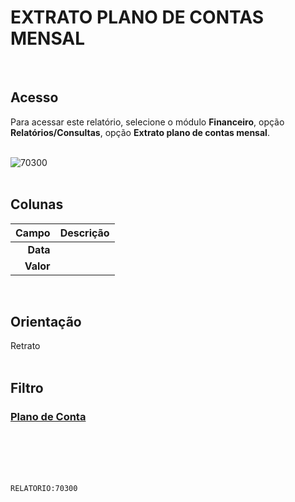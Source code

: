 # EXTRATO PLANO DE CONTAS MENSAL
<br>

## Acesso
Para acessar este relatório, selecione o módulo **Financeiro**, opção **Relatórios/Consultas**, opção **Extrato plano de contas mensal**.
<br>
<br>

![70300](https://raw.githubusercontent.com/netforcews/docs-erp/master/relatorios/imagens/70300.png)
<br>
<br>

## Colunas
Campo | Descrição
--:|---
**Data** | 
**Valor** | 
<br>

## Orientação
Retrato   
<br>

## Filtro
### [Plano de Conta](/geral/rel-contabilconta.md)
<br>
<br>
<br>
<br>

```RELATORIO:70300```

